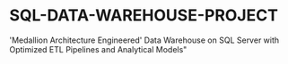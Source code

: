 # SQL-DATA-WAREHOUSE-PROJECT
'Medallion Architecture Engineered' Data Warehouse on SQL Server with Optimized ETL Pipelines and Analytical Models"
